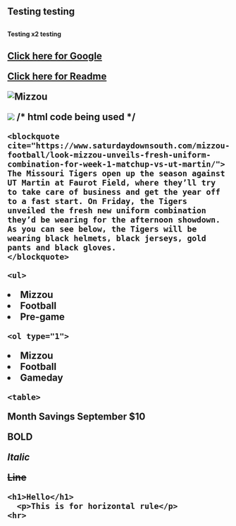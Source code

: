 <!DOCTYPE html>

<html lang="en">
   
<body>

<h2> Testing testing <h2>
<h4> Testing x2 testing <h2>

<a href="https://www.google.com">Click here for Google </a>
    <p></p>
<a href="https://github.com/DaytonSteffeny/Markdown/blob/master/README.md">Click here for Readme </a>
     <p></p>
    <img
         src="challenge1.png" alt="Mizzou">
     <p></p>
    <img src="http://nyc.missourialumnispaces.com/wp-content/uploads/sites/79/2016/10/USATSI_78778993-650x342.jpg">
    /* html code being used */
    
    <blockquote cite="https://www.saturdaydownsouth.com/mizzou-football/look-mizzou-unveils-fresh-uniform-combination-for-week-1-matchup-vs-ut-martin/">
    The Missouri Tigers open up the season against UT Martin at Faurot Field, where they’ll try to take care of business and get the year off to a fast start. On Friday, the Tigers unveiled the fresh new uniform combination they’d be wearing for the afternoon showdown. As you can see below, the Tigers will be wearing black helmets, black jerseys, gold pants and black gloves.
    </blockquote>
    
    <ul>
  <li>Mizzou</li>
  <li>Football</li>
  <li>Pre-game</li>
</ul>
    
    <ol type="1">
  <li>Mizzou</li>
  <li>Football</li>
  <li>Gameday</li>
</ol>
    
   
    
    
    <table>
 <tr>
   <th>Month</th>
   <th>Savings</th>
 </tr>
 <tr>
   <td>September</td>
   <td>$10</td>
 </tr>
</table>
      <p></p>
<b>BOLD</b>
  <p></p>
<i>Italic</i>
      <p></p>
<s>Line</s>
      <p></p>
    
    <h1>Hello</h1>
      <p>This is for horizontal rule</p>
    <hr>

</body>
</html>
